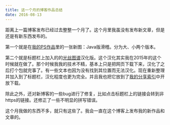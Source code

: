 ```yaml
---
title: 这一个月的博客作品总结
date: 2016-08-13
---
```


距离上一篇博客发布已经过去整整一个月了。这个月里我虽没有发布新文章，但是还是有新东西发布的。

<!-- more -->

第一个就是在[我的PS作品](../my-photoshop-works/)里的一张新图：Java版滑稽。分为大、小两个版本。

第二个就是标题栏上加入的的[光丝图谱](/silk/)汉化版。这个汉化其实我在2015年的这个时候就在做了。那个时候我我的技术不精，基本上只是把网页下载下来，汉化了之后打个包就完事了。有一些文本也因为没有找到其位置而无法汉化。现在重新整理并加入到了标题栏，汉化程度也更为完全。并且我也把它放到了[我的分享索引](../my-shareings/)中开放下载。

除此之外，还对新博客的一些bug进行了修复，比如点击标题栏上的链接会转到非https的链接。还修正了一些不明显的拼写错误。

这个月我做的东西不多，就只有这些了。我会一直在这个博客上发布我的新作品和文章的。
